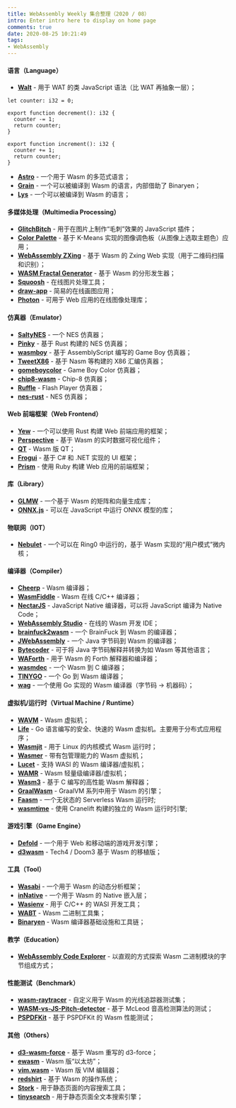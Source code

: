 ```yaml
---
title: WebAssembly Weekly 集合整理（2020 / 08）
intro: Enter intro here to display on home page
comments: true
date: 2020-08-25 10:21:49
tags:
- WebAssembly
---
```


#### 语言（Language）

* **[Walt](https://github.com/ballercat/walt)** - 用于 WAT 的类 JavaScript 语法（比 WAT 再抽象一层）；

```text
let counter: i32 = 0;

export function decrement(): i32 {
  counter -= 1;
  return counter;
}

export function increment(): i32 {
  counter += 1;
  return counter;
}
```

* **[Astro](https://github.com/astrolang/astro)** - 一个用于 Wasm 的多范式语言；
* **[Grain](https://github.com/grain-lang/grain)** - 一个可以被编译到 Wasm 的语言，内部借助了 Binaryen；
* **[Lys](https://github.com/lys-lang/lys)** - 一个可以被编译到 Wasm 的语言；

#### 多媒体处理（Multimedia Processing）

* **[GlitchBitch](https://github.com/msafronov/glitchbitch)** - 用于在图片上制作“毛刺”效果的 JavaScript 插件；
* **[Color Palette](https://github.com/novoselrok/color-palette-wasm)** - 基于 K-Means 实现的图像调色板（从图像上选取主题色）应用；
* **[WebAssembly ZXing](https://github.com/yushulx/zxing-cpp-emscripten)** - 基于 Wasm 的 Zxing Web 实现（用于二维码扫描和识别）；
* **[WASM Fractal Generator](https://github.com/jsdw/wasm-fractal)** - 基于 Wasm 的分形发生器；
* **[Squoosh](https://squoosh.app/)** - 在线图片处理工具；
* **[draw-app](https://github.com/lynnagara/draw-app)** - 简易的在线画图应用；
* **[Photon](https://github.com/silvia-odwyer/photon)** - 可用于 Web 应用的在线图像处理库；


#### 仿真器（Emulator）

* **[SaltyNES](https://github.com/workhorsy/SaltyNES)** - 一个 NES 仿真器；
* **[Pinky](https://github.com/koute/pinky/tree/master/pinky-web)** - 基于 Rust 构建的 NES 仿真器；
* **[wasmboy](https://github.com/torch2424/wasmBoy)** - 基于 AssemblyScript 编写的 Game Boy 仿真器；
* **[TweetX86](https://github.com/AntoineViau/tweetx86)** - 基于 Nasm 等构建的 X86 汇编仿真器；
* **[gomeboycolor](https://github.com/djhworld/gomeboycolor-wasm)** - Game Boy Color 仿真器；
* **[chip8-wasm](https://github.com/shlomnissan/chip8-wasm)** - Chip-8 仿真器；
* **[Ruffle](https://github.com/ruffle-rs/ruffle)** - Flash Player 仿真器；
* **[nes-rust](https://github.com/takahirox/nes-rust)** - NES 仿真器；

#### Web 前端框架（Web Frontend）

* **[Yew](https://github.com/yewstack/yew)** - 一个可以使用 Rust 构建 Web 前端应用的框架；
* **[Perspective](https://github.com/finos/perspective/)** - 基于 Wasm 的实时数据可视化组件；
* **[QT](https://www.qt.io/blog/2018/05/22/qt-for-webassembly)** - Wasm 版 QT；
* **[Frogui](https://www.lesarde.com/)** - 基于 C# 和 .NET 实现的 UI 框架；
* **[Prism](https://github.com/prism-rb/prism)** - 使用 Ruby 构建 Web 应用的前端框架；


#### 库（Library）

* **[GLMW](https://maierfelix.github.io/glmw/)** - 一个基于 Wasm 的矩阵和向量生成库；
* **[ONNX.js](https://github.com/Microsoft/onnxjs)** - 可以在 JavaScript 中运行 ONNX 模型的库；

#### 物联网（IOT）

* **[Nebulet](https://github.com/nebulet/nebulet)** - 一个可以在 Ring0 中运行的，基于 Wasm 实现的“用户模式”微内核；

#### 编译器（Compiler）

* **[Cheerp](https://www.leaningtech.com/pages/cheerp.html)** - Wasm 编译器；
* **[WasmFiddle](https://wasdk.github.io/WasmFiddle/)** - Wasm 在线 C/C++ 编译器；
* **[NectarJS](https://github.com/NectarJS/nectarjs)** - JavaScript Native 编译器，可以将 JavaScript 编译为 Native Code；
* **[WebAssembly Studio](https://webassembly.studio/)** - 在线的 Wasm 开发 IDE；
* **[brainfuck2wasm](https://github.com/verdie-g/brainfuck2wasm)** - 一个 BrainFuck 到 Wasm 的编译器；
* **[JWebAssembly](https://github.com/i-net-software/JWebAssembly)** - 一个 Java 字节码到 Wasm 的编译器；
* **[Bytecoder](https://github.com/mirkosertic/Bytecoder)** - 可于将 Java 字节码解释并转换为如 Wasm 等其他语言；
* **[WAForth](https://github.com/remko/waforth)** - 用于 Wasm 的 Forth 解释器和编译器；
* **[wasmdec](https://github.com/wwwg/wasmdec)** - 一个 Wasm 到 C 编译器；
* **[TINYGO](https://tinygo.org/)** - 一个 Go 到 Wasm 编译器；
* **[wag](https://github.com/tsavola/wag)** - 一个使用 Go 实现的 Wasm 编译器（字节码 -> 机器码）；


#### 虚拟机/运行时（Virtual Machine / Runtime）

* **[WAVM](https://github.com/WAVM/WAVM)** - Wasm 虚拟机；
* **[Life](https://github.com/perlin-network/life)** - Go 语言编写的安全、快速的 Wasm 虚拟机。主要用于分布式应用程序；
* **[Wasmjit](https://github.com/kenny-ngo/wasmjit)** - 用于 Linux 的内核模式 Wasm 运行时；
* **[Wasmer](https://wasmer.io/)** - 带有包管理能力的 Wasm 虚拟机；
* **[Lucet](https://github.com/bytecodealliance/lucet)** - 支持 WASI 的 Wasm 编译器/虚拟机；
* **[WAMR](https://github.com/bytecodealliance/wasm-micro-runtime)** - Wasm 轻量级编译器/虚拟机；
* **[Wasm3](https://github.com/wasm3/wasm3)** - 基于 C 编写的高性能 Wasm 解释器；
* **[GraalWasm](https://github.com/oracle/graal/tree/master/wasm)** - GraalVM 系列中用于 Wasm 的引擎；
* **[Faasm](https://github.com/lsds/Faasm)** - 一个无状态的 Serverless Wasm 运行时;
* **[wasmtime](https://github.com/bytecodealliance/wasmtime)** - 使用 Cranelift 构建的独立的 Wasm 运行时引擎;

#### 游戏引擎（Game Engine）

* **[Defold](https://forum.defold.com/t/defold-1-2-141-has-been-released/33996)** - 一个用于 Web 和移动端的游戏开发引擎；
* **[d3wasm](https://github.com/gabrielcuvillier/d3wasm)** - Tech4 / Doom3 基于 Wasm 的移植版；

#### 工具（Tool）

* **[Wasabi](https://github.com/danleh/wasabi)** - 一个用于 Wasm 的动态分析框架；
* **[inNative](https://github.com/innative-sdk/innative)** - 一个用于 Wasm 的 Native 嵌入层；
* **[Wasienv](https://github.com/wasienv/wasienv)** - 用于 C/C++ 的 WASI 开发工具；
* **[WABT](https://github.com/WebAssembly/wabt)** - Wasm 二进制工具集；
* **[Binaryen](https://github.com/WebAssembly/binaryen)** - Wasm 编译器基础设施和工具链；

#### 教学（Education）

* **[WebAssembly Code Explorer](https://wasdk.github.io/wasmcodeexplorer/)** - 以直观的方式探索 Wasm 二进制模块的字节组成方式；


#### 性能测试（Benchmark）

* **[wasm-raytracer](https://github.com/mtharrison/wasm-raytracer)** - 自定义用于 Wasm 的光线追踪器测试集；
* **[WASM-vs-JS-Pitch-detector](https://github.com/bojan88/WASM-vs-JS-Pitch-detector)** - 基于 McLeod 音高检测算法的测试；
* **[PSPDFKit](https://pspdfkit.com/blog/2018/a-real-world-webassembly-benchmark/)** - 基于 PSPDFKit 的 Wasm 性能测试；


#### 其他（Others）

* **[d3-wasm-force](https://github.com/ColinEberhardt/d3-wasm-force)** - 基于 Wasm 重写的 d3-force；
* **[ewasm](https://github.com/ewasm/design)** - Wasm 版“以太坊”；
* **[vim.wasm](https://github.com/rhysd/vim.wasm)** - Wasm 版 VIM 编辑器；
* **[redshirt](https://github.com/tomaka/redshirt)** - 基于 Wasm 的操作系统；
* **[Stork](https://github.com/jameslittle230/stork)** - 用于静态页面的内容搜索工具；
* **[tinysearch](https://github.com/tinysearch/tinysearch)** - 用于静态页面全文本搜索引擎；

